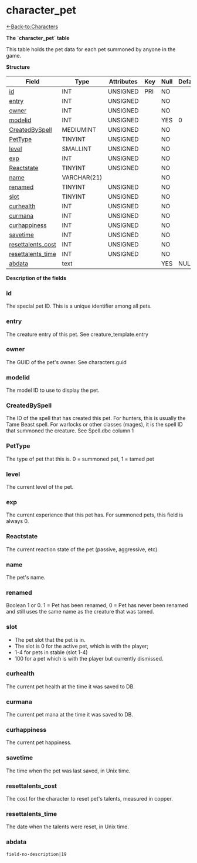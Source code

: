 # character\_pet

[<-Back-to:Characters](database-characters.md)

**The \`character\_pet\` table**

This table holds the pet data for each pet summoned by anyone in the game.

**Structure**

| Field                   | Type         | Attributes | Key | Null | Default | Extra | Comment |
|-------------------------|--------------|------------|-----|------|---------|-------|---------|
| [id][1]                 | INT      | UNSIGNED   | PRI | NO   |         |       |         |
| [entry][2]              | INT      | UNSIGNED   |     | NO   |         |       |         |
| [owner][3]              | INT      | UNSIGNED   |     | NO   |         |       |         |
| [modelid][4]            | INT      | UNSIGNED   |     | YES  | 0       |       |         |
| [CreatedBySpell][5]     | MEDIUMINT | UNSIGNED   |     | NO   |         |       |         |
| [PetType][6]            | TINYINT   | UNSIGNED   |     | NO   |         |       |         |
| [level][7]              | SMALLINT  | UNSIGNED   |     | NO   |         |       |         |
| [exp][8]                | INT      | UNSIGNED   |     | NO   |         |       |         |
| [Reactstate][9]         | TINYINT   | UNSIGNED   |     | NO   |         |       |         |
| [name][10]              | VARCHAR(21)  |            |     | NO   |         |       |         |
| [renamed][11]           | TINYINT   | UNSIGNED   |     | NO   |         |       |         |
| [slot][12]              | TINYINT   | UNSIGNED   |     | NO   |         |       |         |
| [curhealth][13]         | INT      | UNSIGNED   |     | NO   |         |       |         |
| [curmana][14]           | INT      | UNSIGNED   |     | NO   |         |       |         |
| [curhappiness][15]      | INT      | UNSIGNED   |     | NO   |         |       |         |
| [savetime][16]          | INT      | UNSIGNED   |     | NO   |         |       |         |
| [resettalents_cost][17] | INT      | UNSIGNED   |     | NO   |         |       |         |
| [resettalents_time][18] | INT      | UNSIGNED   |     | NO   |         |       |         |
| [abdata][19]            | text         |            |     | YES  | NULL    |       |         |

[1]: #id
[2]: #entry
[3]: #owner
[4]: #modelid
[5]: #createdbyspell
[6]: #pettype
[7]: #level
[8]: #exp
[9]: #reactstate
[10]: #name
[11]: #renamed
[12]: #slot
[13]: #curhealth
[14]: #curmana
[15]: #curhappiness
[16]: #savetime
[17]: #resettalents_cost
[18]: #resettalents_time
[19]: #abdata

**Description of the fields**

### id

The special pet ID. This is a unique identifier among all pets.

### entry

The creature entry of this pet. See creature\_template.entry

### owner

The GUID of the pet's owner. See characters.guid

### modelid

The model ID to use to display the pet.

### CreatedBySpell

The ID of the spell that has created this pet. For hunters, this is usually the Tame Beast spell. For warlocks or other classes (mages), it is the spell ID that summoned the creature. See Spell.dbc column 1

### PetType

The type of pet that this is. 0 = summoned pet, 1 = tamed pet

### level

The current level of the pet.

### exp

The current experience that this pet has. For summoned pets, this field is always 0.

### Reactstate

The current reaction state of the pet (passive, aggressive, etc).

### name

The pet's name.

### renamed

Boolean 1 or 0. 1 = Pet has been renamed, 0 = Pet has never been renamed and still uses the same name as the creature that was tamed.

### slot

- The pet slot that the pet is in.
- The slot is 0 for the active pet, which is with the player;
- 1-4 for pets in stable (slot 1-4)
- 100 for a pet which is with the player but currently dismissed.

### curhealth

The current pet health at the time it was saved to DB.

### curmana

The current pet mana at the time it was saved to DB.

### curhappiness

The current pet happiness.

### savetime

The time when the pet was last saved, in Unix time.

### resettalents\_cost

The cost for the character to reset pet's talents, measured in copper.

### resettalents\_time

The date when the talents were reset, in Unix time.

### abdata

`field-no-description|19`
